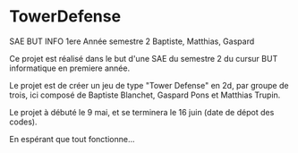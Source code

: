 # TowerDefense
SAE BUT INFO 1ere Année semestre 2 Baptiste, Matthias, Gaspard

Ce projet est réalisé dans le but d'une SAE du semestre 2 du cursur BUT informatique en premiere année.

Le projet est de créer un jeu de type "Tower Defense" en 2d, par groupe de trois, ici composé de Baptiste Blanchet, Gaspard Pons et Matthias Trupin.

Le projet à débuté le 9 mai, et se terminera le 16 juin (date de dépot des codes). 

En espérant que tout fonctionne...
